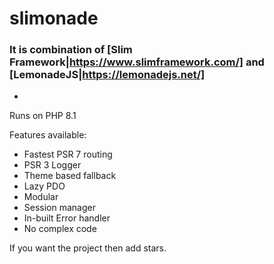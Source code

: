 # slimonade 
### It is combination of [Slim Framework|https://www.slimframework.com/] and [LemonadeJS|https://lemonadejs.net/]
-
Runs on PHP 8.1 

Features available:
* Fastest PSR 7 routing
* PSR 3 Logger
* Theme based fallback
* Lazy PDO
* Modular
* Session manager
* In-built Error handler
* No complex code

If you want the project then add stars.
